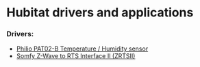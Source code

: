 # Hubitat drivers and applications

### Drivers:
* [Philio PAT02-B Temperature / Humidity sensor](drivers/pat02-b)
* [Somfy Z-Wave to RTS Interface II (ZRTSII)](drivers/zrtsii)
